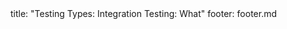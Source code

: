 <frontmatter>
title: "Testing Types: Integration Testing: What"
footer: footer.md
</frontmatter>

<include src="navbar.md" boilerplate />

<include src="unit-inPage-asFlat.md" boilerplate />
